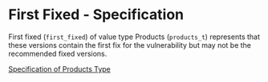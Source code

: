 # First Fixed - Specification

First fixed (`first_fixed`) of value type Products (`products_t`) represents that these versions contain the first fix for the vulnerability but may not be the recommended fixed versions.

[Specification of Products Type](types/products-spec.en.md)
